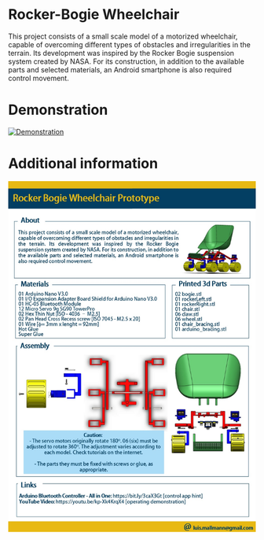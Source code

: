 # Rocker-Bogie Wheelchair

This project consists of a small scale model of a motorized wheelchair, capable of overcoming different types of obstacles and irregularities in the terrain. Its development was inspired by the Rocker Bogie suspension system created by NASA. For its construction, in addition to the available parts and selected materials, an Android smartphone is also required control movement.

# Demonstration

[![Demonstration](https://img.youtube.com/vi/3dzOPKMF70k/0.jpg)](https://www.youtube.com/watch?v=3dzOPKMF70k)

# Additional information

![](info.jpg)
